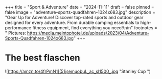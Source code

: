 +++
title = "Sport & Adventure"
date = "2024-11-11"
draft = false
pinned = false
image = "adventure-sports-quadfahren-1024x683.jpg"
description = "Gear Up for Adventure! Discover top-rated sports and outdoor gear designed for every adventure. From durable camping essentials to high-performance fitness equipment, find everything you need!\n\n"
footnotes = " Pictures: https://media.meintophotel.de/uploads/2023/04/Adventure-Sports-Quadfahren-1024x683.jpg"
+++
# **The best flaschen**

![https://amzn.to/4frPmN1](51jsemuobul._ac_sl1500_.jpg "Stanley Cup ")